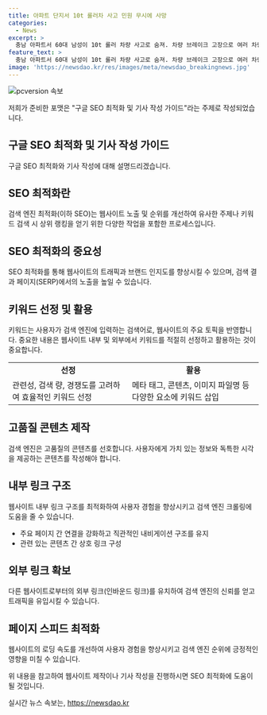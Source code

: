 ```yaml
---
title: 아파트 단지서 10t 롤러차 사고 민원 무시에 사망
categories:
  - News
excerpt: >
  충남 아파트서 60대 남성이 10t 롤러 차량 사고로 숨져. 차량 브레이크 고장으로 여러 차량을 들이받아 A씨를 밟고 통과. 아파트 주민들은 공사로 인한 위험을 우려해 민원 제기했으나 대응 부족. 경찰과 노동청은 사고 원인과 안전 관리 조사 중.
feature_text: >
  충남 아파트서 60대 남성이 10t 롤러 차량 사고로 숨져. 차량 브레이크 고장으로 여러 차량을 들이받아 A씨를 밟고 통과. 아파트 주민들은 공사로 인한 위험을 우려해 민원 제기했으나 대응 부족. 경찰과 노동청은 사고 원인과 안전 관리 조사 중.
image: 'https://newsdao.kr/res/images/meta/newsdao_breakingnews.jpg'
---
```


<p><img src="https://newsdao.kr/res/images/meta/newsdao_breakingnews.jpg" alt="pcversion 속보" /></p>

<p>저희가 준비한 포맷은 "구글 SEO 최적화 및 기사 작성 가이드"라는 주제로 작성되었습니다.</p>

<h2 data-ke-size="size26">구글 SEO 최적화 및 기사 작성 가이드</h2>

<p data-ke-size="size16">구글 SEO 최적화와 기사 작성에 대해 설명드리겠습니다.</p>

<h2 data-ke-size="size24">SEO 최적화란</h2>

<p data-ke-size="size16">검색 엔진 최적화(이하 SEO)는 웹사이트 노출 및 순위를 개선하여 유사한 주제나 키워드 검색 시 상위 랭킹을 얻기 위한 다양한 작업을 포함한 프로세스입니다.</p>

<h2 data-ke-size="size24">SEO 최적화의 중요성</h2>

<p data-ke-size="size16">SEO 최적화를 통해 웹사이트의 트래픽과 브랜드 인지도를 향상시킬 수 있으며, 검색 결과 페이지(SERP)에서의 노출을 높일 수 있습니다.</p>

<h2 data-ke-size="size24">키워드 선정 및 활용</h2>

<p data-ke-size="size16">키워드는 사용자가 검색 엔진에 입력하는 검색어로, 웹사이트의 주요 토픽을 반영합니다. 중요한 내용은 웹사이트 내부 및 외부에서 키워드를 적절히 선정하고 활용하는 것이 중요합니다.</p>

<table>
  <tr>
    <td style="text-align: center; height: 17px;"><b>선정</b></td>
    <td style="text-align: center; height: 17px;"><b>활용</b></td>
  </tr>
  <tr>
    <td>관련성, 검색 량, 경쟁도를 고려하여 효율적인 키워드 선정</td>
    <td>메타 태그, 콘텐츠, 이미지 파일명 등 다양한 요소에 키워드 삽입</td>
  </tr>
</table>

<h2 data-ke-size="size24">고품질 콘텐츠 제작</h2>

<p data-ke-size="size16">검색 엔진은 고품질의 콘텐츠를 선호합니다. 사용자에게 가치 있는 정보와 독특한 시각을 제공하는 콘텐츠를 작성해야 합니다.</p>

<h2 data-ke-size="size24">내부 링크 구조</h2>

<p data-ke-size="size16">웹사이트 내부 링크 구조를 최적화하여 사용자 경험을 향상시키고 검색 엔진 크롤링에 도움을 줄 수 있습니다.</p>

<ul>
  <li>주요 페이지 간 연결을 강화하고 직관적인 내비게이션 구조를 유지</li>
  <li>관련 있는 콘텐츠 간 상호 링크 구성</li>
</ul>

<h2 data-ke-size="size24">외부 링크 확보</h2>

<p data-ke-size="size16">다른 웹사이트로부터의 외부 링크(인바운드 링크)를 유치하여 검색 엔진의 신뢰를 얻고 트래픽을 유입시킬 수 있습니다.</p>

<h2 data-ke-size="size24">페이지 스피드 최적화</h2>

<p data-ke-size="size16">웹사이트의 로딩 속도를 개선하여 사용자 경험을 향상시키고 검색 엔진 순위에 긍정적인 영향을 미칠 수 있습니다.</p>

<p data-ke-size="size16">위 내용을 참고하여 웹사이트 제작이나 기사 작성을 진행하시면 SEO 최적화에 도움이 될 것입니다.</p>
실시간 뉴스 속보는, <a href="https://newsdao.kr" rel="dofollow">https://newsdao.kr</a>


